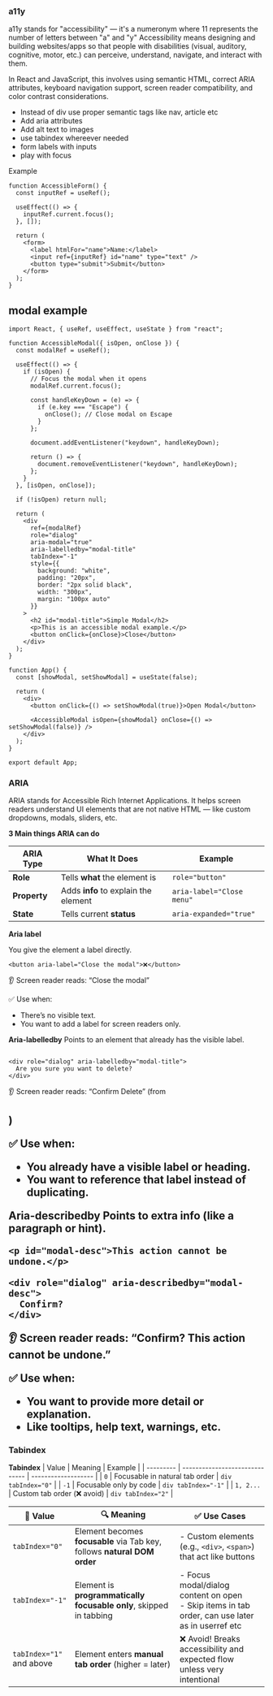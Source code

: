 ### a11y

a11y stands for "accessibility" — it's a numeronym where 11 represents the number of letters between "a" and "y"
Accessibility means designing and building websites/apps so that people with disabilities (visual, auditory, cognitive, motor, etc.) can perceive, understand, navigate, and interact with them.

In React and JavaScript, this involves using semantic HTML, correct ARIA attributes, keyboard navigation support, screen reader compatibility, and color contrast considerations.

- Instead of div use proper semantic tags like nav, article etc
- Add aria attributes
- Add alt text to images
- use tabindex whereever needed
- form labels with inputs
- play with focus

Example

```
function AccessibleForm() {
  const inputRef = useRef();

  useEffect(() => {
    inputRef.current.focus();
  }, []);

  return (
    <form>
      <label htmlFor="name">Name:</label>
      <input ref={inputRef} id="name" type="text" />
      <button type="submit">Submit</button>
    </form>
  );
}
```

## modal example

```
import React, { useRef, useEffect, useState } from "react";

function AccessibleModal({ isOpen, onClose }) {
  const modalRef = useRef();

  useEffect(() => {
    if (isOpen) {
      // Focus the modal when it opens
      modalRef.current.focus();

      const handleKeyDown = (e) => {
        if (e.key === "Escape") {
          onClose(); // Close modal on Escape
        }
      };

      document.addEventListener("keydown", handleKeyDown);

      return () => {
        document.removeEventListener("keydown", handleKeyDown);
      };
    }
  }, [isOpen, onClose]);

  if (!isOpen) return null;

  return (
    <div
      ref={modalRef}
      role="dialog"
      aria-modal="true"
      aria-labelledby="modal-title"
      tabIndex="-1"
      style={{
        background: "white",
        padding: "20px",
        border: "2px solid black",
        width: "300px",
        margin: "100px auto"
      }}
    >
      <h2 id="modal-title">Simple Modal</h2>
      <p>This is an accessible modal example.</p>
      <button onClick={onClose}>Close</button>
    </div>
  );
}

function App() {
  const [showModal, setShowModal] = useState(false);

  return (
    <div>
      <button onClick={() => setShowModal(true)}>Open Modal</button>

      <AccessibleModal isOpen={showModal} onClose={() => setShowModal(false)} />
    </div>
  );
}

export default App;
```

### ARIA

ARIA stands for Accessible Rich Internet Applications.
It helps screen readers understand UI elements that are not native HTML — like custom dropdowns, modals, sliders, etc.

**3 Main things ARIA can do**

| ARIA Type    | What It Does                         | Example                   |
| ------------ | ------------------------------------ | ------------------------- |
| **Role**     | Tells **what** the element is        | `role="button"`           |
| **Property** | Adds **info** to explain the element | `aria-label="Close menu"` |
| **State**    | Tells current **status**             | `aria-expanded="true"`    |

**Aria label**

You give the element a label directly.

`<button aria-label="Close the modal">❌</button>`

👂 Screen reader reads: “Close the modal”

✅ Use when:

- There’s no visible text.
- You want to add a label for screen readers only.

**Aria-labelledby**
Points to an element that already has the visible label.

```<h2 id="modal-title">Confirm Delete</h2>

<div role="dialog" aria-labelledby="modal-title">
  Are you sure you want to delete?
</div>
```

👂 Screen reader reads: “Confirm Delete” (from <h2>)

✅ Use when:

- You already have a visible label or heading.
- You want to reference that label instead of duplicating.

**Aria-describedby**
Points to extra info (like a paragraph or hint).

```
<p id="modal-desc">This action cannot be undone.</p>

<div role="dialog" aria-describedby="modal-desc">
  Confirm?
</div>
```

👂 Screen reader reads: “Confirm? This action cannot be undone.”

✅ Use when:

- You want to provide more detail or explanation.
- Like tooltips, help text, warnings, etc.

### Tabindex

**Tabindex**
| Value | Meaning | Example |
| --------- | ------------------------------ | ------------------- |
| `0` | Focusable in natural tab order | `div tabIndex="0"` |
| `-1` | Focusable only by code | `div tabIndex="-1"` |
| `1, 2...` | Custom tab order (❌ avoid) | `div tabIndex="2"` |

| 🔢 Value                    | 🔍 Meaning                                                               | ✅ Use Cases                                                                                         |
| --------------------------- | ------------------------------------------------------------------------ | ---------------------------------------------------------------------------------------------------- |
| `tabIndex="0"`              | Element becomes **focusable** via Tab key, follows **natural DOM order** | - Custom elements (e.g., `<div>`, `<span>`) that act like buttons                                    |
| `tabIndex="-1"`             | Element is **programmatically focusable only**, skipped in tabbing       | - Focus modal/dialog content on open <br> - Skip items in tab order, can use later as in userref etc |
| `tabIndex="1"`<br>and above | Element enters **manual tab order** (higher = later)                     | ❌ Avoid! Breaks accessibility and expected flow unless very intentional                             |

